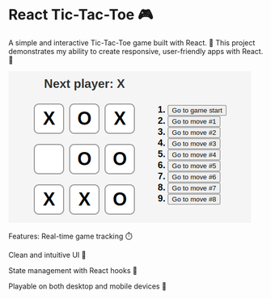 # React Tic-Tac-Toe 🎮
A simple and interactive Tic-Tac-Toe game built with React. 🎉
This project demonstrates my ability to create responsive, user-friendly apps with React. 🚀

![](image.png)

Features:
Real-time game tracking ⏱️

Clean and intuitive UI 🎨

State management with React hooks 🔧

Playable on both desktop and mobile devices 📱
